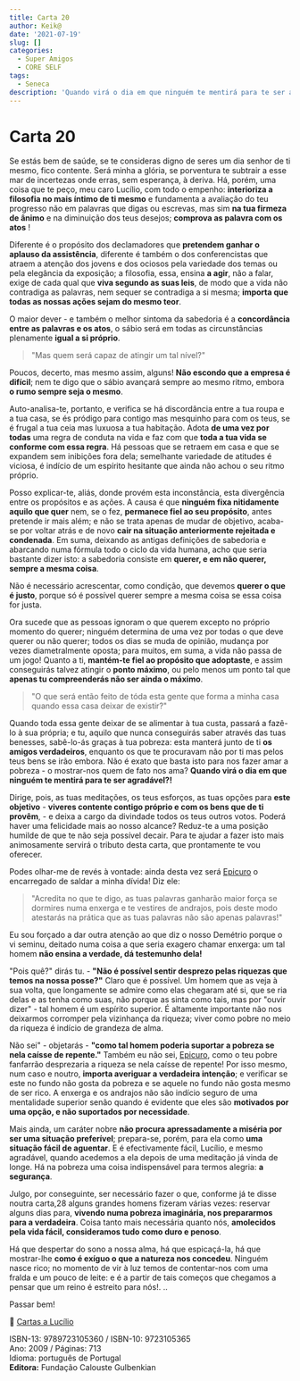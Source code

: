 ```yaml
---
title: Carta 20
author: Keik@
date: '2021-07-19'
slug: []
categories:
  - Super Amigos
  - CORE SELF
tags:
  - Seneca
description: 'Quando virá o dia em que ninguém te mentirá para te ser agradável?!'
---
```


# Carta 20

Se estás bem de saúde, se te consideras digno de seres um dia senhor de ti mesmo, fico contente. Será minha a glória, se porventura te subtrair a esse mar de incertezas onde erras, sem esperança, à deriva. Há, porém, uma coisa que te peço, meu caro Lucílio, com todo o empenho: **interioriza a filosofia no mais íntimo de ti mesmo** e fundamenta a avaliação do teu progresso não em palavras que digas ou escrevas, mas sim **na tua firmeza de ânimo** e na diminuição dos teus desejos; **comprova as palavra com os atos** ! 

Diferente é o propósito dos declamadores que **pretendem ganhar o aplauso da assistência**, diferente é também o dos conferencistas que atraem a atenção dos jovens e dos ociosos pela variedade dos temas ou pela elegância da exposição; a filosofia, essa, ensina **a agir**, não a falar, exige de cada qual que **viva segundo as suas leis**, de modo que a vida não contradiga as palavras, nem sequer se contradiga a si mesma; **importa que todas as nossas ações sejam do mesmo teor**. 

O maior dever - e também o melhor sintoma da sabedoria é a **concordância entre as palavras e os atos**, o sábio será em todas as circunstâncias plenamente **igual a si próprio**. 

> "Mas quem será capaz de atingir um tal nível?" 

Poucos, decerto, mas mesmo assim, alguns! **Não escondo que a empresa é difícil**; nem te digo que o sábio avançará sempre ao mesmo ritmo, embora **o rumo sempre seja o mesmo**. 

Auto-analisa-te, portanto, e verifica se há discordância entre a tua roupa e a tua casa, se és pródigo para contigo mas mesquinho para com os teus, se é frugal a tua ceia mas luxuosa a tua habitação. Adota **de uma vez por todas** uma regra de conduta na vida e faz com que **toda a tua vida se conforme com essa regra**. Há pessoas que se retraem em casa e que se expandem sem inibições fora dela; semelhante variedade de atitudes é viciosa, é indício de um espírito hesitante que ainda não achou o seu ritmo próprio. 

Posso explicar-te, aliás, donde provém esta inconstância, esta divergência entre os propósitos e as ações. A causa é que **ninguém fixa nitidamente aquilo que quer** nem, se o fez, **permanece fiel ao seu propósito**, antes pretende ir mais além; e não se trata apenas de mudar de objetivo, acaba-se por voltar atrás e de novo **cair na situação anteriormente rejeitada e condenada**. Em suma, deixando as antigas definições de sabedoria e abarcando numa fórmula todo o ciclo da vida humana, acho que seria bastante dizer isto: a sabedoria consiste em **querer, e em não querer, sempre a mesma coisa**.

Não é necessário acrescentar, como condição, que devemos **querer o que é justo**, porque só é possível querer sempre a mesma coisa se essa coisa for justa. 

Ora sucede que as pessoas ignoram o que querem excepto no próprio momento do querer; ninguém determina de uma vez por todas o que deve querer ou não querer; todos os dias se muda de opinião, mudança por vezes diametralmente oposta; para muitos, em suma, a vida não passa de um jogo! Quanto a ti, **mantém-te fiel ao propósito que adoptaste**, e assim conseguirás talvez atingir o **ponto máximo**, ou pelo menos um ponto tal que **apenas tu compreenderás não ser ainda o máximo**.

> "O que será então feito de tóda esta gente que forma a minha casa quando essa casa deixar de existir?" 

Quando toda essa gente deixar de se alimentar à tua custa, passará a fazê-lo à sua própria; e tu, aquilo que nunca conseguirás saber através das tuas benesses, sabê-lo-ás graças à tua pobreza: esta manterá junto de ti **os amigos verdadeiros**, enquanto os que te procuravam não por ti mas pelos teus bens se irão embora. Não é exato que basta isto para nos fazer amar a pobreza - o mostrar-nos quem de fato nos ama? **Quando virá o dia em que ninguém te mentirá para te ser agradável?!** 

Dirige, pois, as tuas meditações, os teus esforços, as tuas opções para **este objetivo** - **viveres contente contigo próprio e com os bens que de ti provêm**, - e deixa a cargo da divindade todos os teus outros votos. Poderá haver uma felicidade mais ao nosso alcance? Reduz-te a uma posição humilde de que te não seja possível decair. Para te ajudar a fazer isto mais animosamente servirá o tributo desta carta, que prontamente
te vou oferecer.

Podes olhar-me de revés à vontade: ainda desta vez será [Epicuro](https://pt.wikipedia.org/wiki/Epicuro) o encarregado de saldar a minha dívida! Diz ele: 

> "Acredita no que te digo, as tuas palavras ganharão maior força se dormires numa enxerga e te vestires de andrajos, pois deste modo atestarás na prática que as tuas palavras não são apenas palavras!"

Eu sou forçado a dar outra atenção ao que diz o nosso Demétrio porque o vi seminu, deitado numa coisa a que seria exagero chamar enxerga: um tal homem **não ensina a verdade, dá testemunho dela!**

"Pois quê?" dirás tu. - **"Não é possível sentir desprezo pelas riquezas que temos na nossa posse?"** Claro que é possível. Um homem que as veja à sua volta, que longamente se admire como elas chegaram até si, que se ria delas e as tenha como suas, não porque as sinta como tais, mas por "ouvir dizer" - tal homem é um espírito superior. É altamente importante não nos deixarmos corromper pela vizinhança da riqueza; viver como pobre no meio da riqueza é indício de grandeza de alma.

Não sei" - objetarás - **"como tal homem poderia suportar a pobreza se nela caísse de repente."** Também eu não sei, [Epicuro](https://pt.wikipedia.org/wiki/Epicuro), como o teu pobre fanfarrão desprezaria a riqueza se nela caísse de repente! Por isso mesmo, num caso e noutro, **importa averiguar a verdadeira intenção**; e verificar se este no fundo não gosta da pobreza e se aquele no fundo não gosta mesmo de ser rico. A enxerga e os andrajos não são indício seguro de uma mentalidade superior senão quando é evidente que eles são **motivados por uma opção, e não suportados por necessidade**. 

Mais ainda, um caráter nobre **não procura apressadamente a miséria por ser uma situação preferível**; prepara-se, porém, para ela como **uma situação fácil de aguentar**. E é efectivamente fácil, Lucílio, e mesmo agradável, quando acedemos a ela depois de uma meditação já vinda de longe. Há na pobreza uma coisa indispensável para termos alegria: **a segurança**. 

Julgo, por conseguinte, ser necessário fazer o que, conforme já te disse noutra carta,28 alguns grandes homens fizeram várias vezes: reservar alguns dias para, **vivendo numa pobreza imaginária, nos prepararmos para a verdadeira**. Coisa tanto mais necessária quanto nós, **amolecidos pela vida fácil, consideramos tudo como duro e penoso**. 

Há que despertar do sono a nossa alma, há que espicaçá-la, há que mostrar-lhe **como é exíguo o que a natureza nos concedeu**. Ninguém nasce rico; no momento de vir à luz temos de contentar-nos com uma fralda e um pouco de leite: e é a partir de tais começos que chegamos a pensar que um reino é estreito para nós!. ..

Passar bem!

:book: [Cartas a Lucílio](https://www.skoob.com.br/cartas-a-lucilio-37684ed41245.html)

ISBN-13: 9789723105360 / ISBN-10: 9723105365  
Ano: 2009 / Páginas: 713  
Idioma: português de Portugal   
**Editora:** Fundação Calouste Gulbenkian
